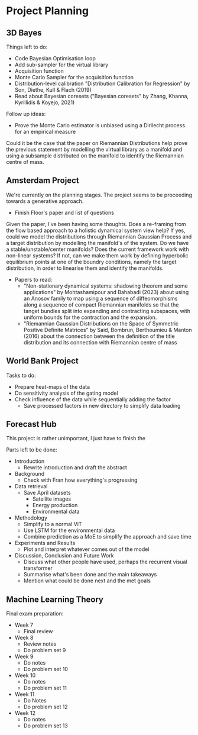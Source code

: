 # Project Planning

## 3D Bayes

Things left to do:
  - Code Bayesian Optimisation loop
  - Add sub-sampler for the virtual library 
  - Acquisition function 
  - Monte Carlo Sampler for the acquisition function
  - Distribution-level calibration "Distribution Calibration for Regression" by Son, Diethe, Kull & Flach (2019)
  - Read about Bayesian coresets ("Bayesian coresets" by Zhang, Khanna, Kyrillidis & Koyejo, 2021)

Follow up ideas:
  - Prove the Monte Carlo estimator is unbiased using a Dirilecht process for an empirical measure

Could it be the case that the paper on Riemannian Distributions help prove the previous statement by modelling the virtual library as a manifold and using a subsample distributed on the manifold to identify the Riemannian centre of mass.

## Amsterdam Project

We're currently on the planning stages. The project seems to be proceeding towards a generative approach.
  - Finish Floor's paper and list of questions

Given the paper, I've been having some thoughts. Does a re-framing from the flow based approach to a holistic dynamical system view help? If yes, could we model the distributions through Riemannian Gaussian Process and a target distribution by modelling the manifold's of the system. Do we have a stable/unstable/center manifolds? Does the current framework work with non-linear systems? If not, can we make them work by defining hyperbolic equilibrium points at one of the boundry conditions, namely the target distribution, in order to linearise them and identify the manifolds.
  - Papers to read:
    - "Non-stationary dynamical systems: shadowing theorem and some applications" by Mohtashamipour and Bahabadi (2023) about using an Anosov family to map using a sequence of diffeomorphisms along a sequence of compact Riemannian manifolds so that the tanget bundles split into expanding and contracting subspaces, with uniform bounds for the contraction and the expansion.
    - "Riemannian Gaussian Distributions on the Space of Symmetric Positive Definite Matrices" by Said, Bombrun, Berthoumieu & Manton (2016) about the connection between the definition of the title distribution and its connection with Riemannian centre of mass


## World Bank Project

Tasks to do:
  - Prepare heat-maps of the data
  - Do sensitivity analysis of the gating model
  - Check influence of the data while sequentially adding the factor
    - Save processed factors in new directory to simplify data loading

## Forecast Hub

This project is rather unimportant, I just have to finish the 

Parts left to be done:
  - Introduction
    - Rewrite introduction and draft the abstract
  - Background
    - Check with Fran how everything's progressing
  - Data retrieval
    - Save April datasets
      - Satellite images
      - Energy production
      - Environmental data
  - Methodology
    - Simplify to a normal ViT 
    - Use LSTM for the environmental data
    - Combine prediction as a MoE to simplify the approach and save time
  - Experiments and Results
    - Plot and interpret whatever comes out of the model
  - Discussion, Conclusion and Future Work
    - Discuss what other people have used, perhaps the recurrent visual transformer
    - Summarise what's been done and the main takeaways
    - Mention what could be done next and the met goals


## Machine Learning Theory

Final exam preparation:
  - Week 7
    - Final review
  - Week 8
    - Review notes
    - Do problem set 9
  - Week 9
    - Do notes
    - Do problem set 10
  - Week 10
    - Do notes
    - Do problem set 11
  - Week 11
    - Do Notes
    - Do problem set 12
  - Week 12
    - Do notes
    - Do problem set 13

